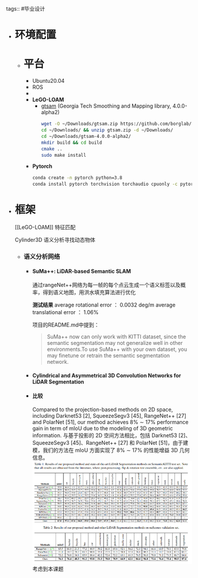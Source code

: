 tags:: #毕业设计

- # 环境配置
	- # 平台
		- Ubuntu20.04
		- ROS
		-
		- **LeGO-LOAM**
			- [gtsam](https://github.com/borglab/gtsam/releases) (Georgia Tech Smoothing and Mapping library, 4.0.0-alpha2)
			  ```bash
			  wget -O ~/Downloads/gtsam.zip https://github.com/borglab/gtsam/archive/4.0.0-alpha2.zip
			  cd ~/Downloads/ && unzip gtsam.zip -d ~/Downloads/
			  cd ~/Downloads/gtsam-4.0.0-alpha2/
			  mkdir build && cd build
			  cmake ..
			  sudo make install
			  ```
		- **Pytorch**
		  ```sh
		  conda create -n pytorch python=3.8  
		  conda install pytorch torchvision torchaudio cpuonly -c pytorch
		  ```
- # 框架
  [[LeGO-LOAM]] 特征匹配
  
  
  
  Cylinder3D 语义分析寻找动态物体
	- ### 语义分析网络
		- #### SuMa++: LiDAR-based Semantic SLAM
		  通过rangeNet++网络为每一帧的每个点云生成一个语义标签以及概率，得到语义地图，用洪水填充算法进行优化
		  
		  **测试结果**
		  average rotational error ： 0.0032 deg/m
		  average translational error ： 1.06%
		  
		  项目的README.md中提到：
		  > SuMa++ now can only work with KITTI dataset, since the semantic segmentation may not generalize well in other environments.To use SuMa++ with your own dataset, you may finetune or retrain the semantic segmentation network.
		- #### Cylindrical and Asymmetrical 3D Convolution Networks for LiDAR Segmentation
		- #### 比较
		  
		  Compared to the projection-based methods on 2D space, including Darknet53 [2], SqueezeSegv3 [45], RangeNet++ [27] and PolarNet [51], our method achieves 8% ∼ 17% performance gain in term of mIoU due to the modeling of 3D geometric information.
		  与基于投影的 2D 空间方法相比，包括 Darknet53 [2]、SqueezeSegv3 [45]、RangeNet++ [27] 和 PolarNet [51]，由于建模，我们的方法在 mIoU 方面实现了 8% ∼ 17% 的性能增益 3D 几何信息。
		  ![语义网络表格分析.png](../assets/语义网络表格分析_1651282917145_0.png) 
		  考虑到本课题